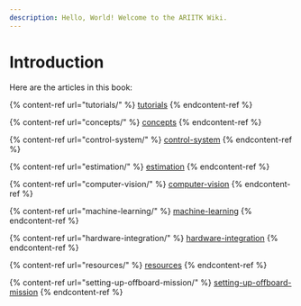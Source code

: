 ```yaml
---
description: Hello, World! Welcome to the ARIITK Wiki.
---
```


# Introduction

Here are the articles in this book:

{% content-ref url="tutorials/" %}
[tutorials](tutorials/)
{% endcontent-ref %}

{% content-ref url="concepts/" %}
[concepts](concepts/)
{% endcontent-ref %}

{% content-ref url="control-system/" %}
[control-system](control-system/)
{% endcontent-ref %}

{% content-ref url="estimation/" %}
[estimation](estimation/)
{% endcontent-ref %}

{% content-ref url="computer-vision/" %}
[computer-vision](computer-vision/)
{% endcontent-ref %}

{% content-ref url="machine-learning/" %}
[machine-learning](machine-learning/)
{% endcontent-ref %}

{% content-ref url="hardware-integration/" %}
[hardware-integration](hardware-integration/)
{% endcontent-ref %}

{% content-ref url="resources/" %}
[resources](resources/)
{% endcontent-ref %}

{% content-ref url="setting-up-offboard-mission/" %}
[setting-up-offboard-mission](setting-up-offboard-mission/)
{% endcontent-ref %}
